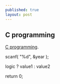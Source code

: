 ```yaml
---
published: true
layout: post
---
```

## C programming

 [C programming](https://www.coursera.org/learn/c-bian-cheng/lecture/Ju1yP/4-5-use-function-to-simplify-program).


scanf( "%d", &year );

  logic ? value1 : value2
  
  return 0;
  
